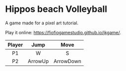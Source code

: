 # Hippos beach Volleyball

A game made for a pixel art tutorial.

Play it online: https://fiofiogamestudio.github.io/jkgame/.

| Player |  Jump   |   Move    |
| :----: | :-----: | :-------: |
|   P1   |    W    |     S     |
|   P2   | ArrowUp | ArrowDown |
